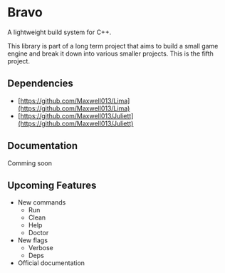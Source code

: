 # Bravo
A lightweight build system for C++.

This library is part of a long term project that aims to build a small game engine and break it down into various smaller projects.
This is the fifth project.

## Dependencies
- [https://github.com/Maxwell013/Lima](https://github.com/Maxwell013/Lima)
- [https://github.com/Maxwell013/Juliett](https://github.com/Maxwell013/Juliett)

## Documentation
Comming soon

## Upcoming Features
- New commands
  - Run
  - Clean
  - Help
  - Doctor
- New flags
  - Verbose
  - Deps
- Official documentation
